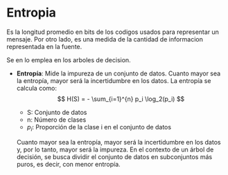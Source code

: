 # Entropia
Es la longitud promedio en bits de los codigos usados para representar un mensaje. Por otro lado, es una medida de la cantidad de informacion representada en la fuente.

Se en lo emplea en los arboles de decision.

- **Entropía**: Mide la impureza de un conjunto de datos. Cuanto mayor sea la entropía, mayor será la incertidumbre en los datos. La entropía se calcula como:
    $$ H(S) = - \sum_{i=1}^{n} p_i \log_2(p_i) $$

    - S: Conjunto de datos
    - n: Número de clases
    - $p_i$: Proporción de la clase i en el conjunto de datos

    Cuanto mayor sea la entropía, mayor será la incertidumbre en los datos y, por lo tanto, mayor será la impureza. En el contexto de un árbol de decisión, se busca dividir el conjunto de datos en subconjuntos más puros, es decir, con menor entropía.